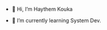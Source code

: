 - 👋 Hi, I’m Haythem Kouka

- 🌱 I’m currently learning System Dev.

<!---
HaythemKouka/HaythemKouka is a ✨ special ✨ repository because its `README.md` (this file) appears on your GitHub profile.
You can click the Preview link to take a look at your changes.
--->
